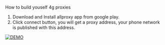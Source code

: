 How to build youself 4g proxies

1. Download and Install allproxy app from google play.
2. Click connect button, you will get a proxy address, your phone network is published with this address.

[![DEMO](https://img.youtube.com/vi/eQ9m05CQR8U/0.jpg)](https://www.youtube.com/watch?v=eQ9m05CQR8U)
